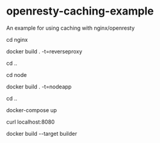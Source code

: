 # openresty-caching-example
An example for using caching with nginx/openresty


cd nginx

docker build . -t=reverseproxy

cd ..

cd node

docker build . -t=nodeapp

cd ..

docker-compose up

curl localhost:8080

docker build --target builder
